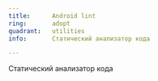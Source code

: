 ```yaml
---
title:      Android lint
ring:       adopt
quadrant:   utilities
info:       Статический анализатор кода

---
```


Статический анализатор кода
